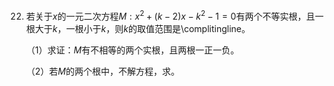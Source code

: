 22.  若关于$x$的一元二次方程$M:x^2+(k-2)x-k^2-1=0$有两个不等实根，且一根大于$k$，一根小于$k$，则$k$的取值范围是\complitingline。

     （1）求证：$M$有不相等的两个实根，且两根一正一负。

     （2）若$M$的两个根中，不解方程，求。